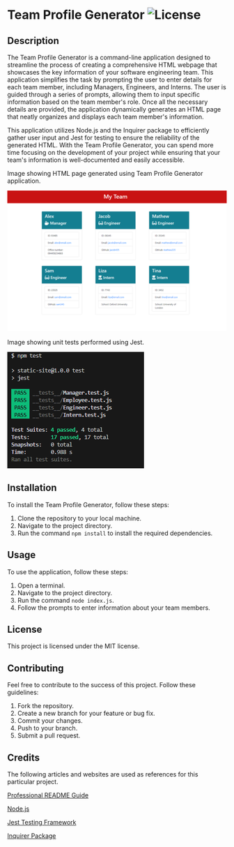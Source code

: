 # Team Profile Generator ![License](https://img.shields.io/badge/license-MIT-brightgreen)

## Description

The Team Profile Generator is a command-line application designed to streamline the process of creating a comprehensive HTML webpage that showcases the key information of your software engineering team.
This application simplifies the task by prompting the user to enter details for each team member, including Managers, Engineers, and Interns. The user is guided through a series of prompts, allowing them to input specific information based on the team member's role. Once all the necessary details are provided, the application dynamically generates an HTML page that neatly organizes and displays each team member's information.

This application utilizes Node.js and the Inquirer package to efficiently gather user input and Jest for testing to ensure the reliability of the generated HTML. With the Team Profile Generator, you can spend more time focusing on the development of your project while ensuring that your team's information is well-documented and easily accessible.

Image showing HTML page generated using Team Profile Generator application.

![Image showing team-profile-generator output file](./assets/images/team%20page.png)

Image showing unit tests performed using Jest.

![Image showing Unit tests](./assets/images/jest-pass.png)

## Installation

To install the Team Profile Generator, follow these steps:

1. Clone the repository to your local machine.
2. Navigate to the project directory.
3. Run the command `npm install` to install the required dependencies.

## Usage

To use the application, follow these steps:

1. Open a terminal.
2. Navigate to the project directory.
3. Run the command `node index.js`.
4. Follow the prompts to enter information about your team members.

## License

This project is licensed under the MIT license.

## Contributing

Feel free to contribute to the success of this project. Follow these guidelines:

1. Fork the repository.
2. Create a new branch for your feature or bug fix.
3. Commit your changes.
4. Push to your branch.
5. Submit a pull request.

## Credits

The following articles and websites are used as references for this particular project.

[Professional README Guide](https://coding-boot-camp.github.io/full-stack/github/professional-readme-guide)

[Node.js](https://nodejs.org/en/learn/getting-started/introduction-to-nodejs)

[Jest Testing Framework](https://jestjs.io/)

[Inquirer Package](https://www.npmjs.com/package/inquirer)
